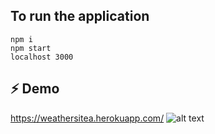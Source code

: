 ## To run the application

```
npm i
npm start
localhost 3000
```

## ⚡ Demo

https://weathersitea.herokuapp.com/
![alt text](https://github.com/andreabecerrab/weather-app/blob/master/public/img/weatherapp.png)
